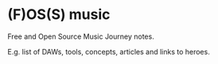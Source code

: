 # (F)OS(S) music

Free and Open Source Music Journey notes.

E.g. list of DAWs, tools, concepts, articles and links to heroes.



